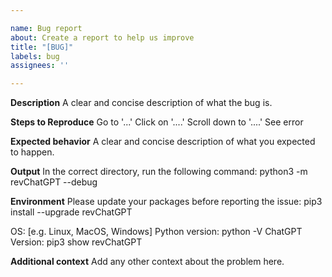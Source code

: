 ```yaml
---

name: Bug report
about: Create a report to help us improve
title: "[BUG]"
labels: bug
assignees: ''

---
```


**Description**
A clear and concise description of what the bug is.

**Steps to Reproduce**
Go to '...'
Click on '....'
Scroll down to '....'
See error

**Expected behavior**
A clear and concise description of what you expected to happen.

**Output**
In the correct directory, run the following command:
python3 -m revChatGPT --debug

**Environment**
Please update your packages before reporting the issue:
pip3 install --upgrade revChatGPT

OS: [e.g. Linux, MacOS, Windows]
Python version: python -V
ChatGPT Version: pip3 show revChatGPT

**Additional context**
Add any other context about the problem here.
